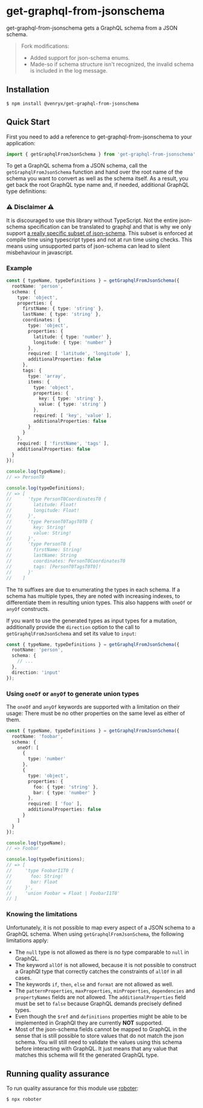 # get-graphql-from-jsonschema

get-graphql-from-jsonschema gets a GraphQL schema from a JSON schema.

> Fork modifications:
> * Added support for json-schema enums.
> * Made-so if schema structure isn't recognized, the invalid schema is included in the log message.

## Installation

```shell
$ npm install @venryx/get-graphql-from-jsonschema
```

## Quick Start

First you need to add a reference to get-graphql-from-jsonschema to your application:

```typescript
import { getGraphqlFromJsonSchema } from 'get-graphql-from-jsonschema';
```

To get a GraphQL schema from a JSON schema, call the `getGraphqlFromJsonSchema` function and hand over the root name of the schema you want to convert as well as the schema itself. As a result, you get back the root GraphQL type name and, if needed, additional GraphQL type definitions:

### ⚠️ Disclaimer ⚠️

It is discouraged to use this library without TypeScript. Not the entire json-schema specification can be
translated to graphql and that is why we only support [a really specific subset of json-schema](#knowing-the-limitations).
This subset is enforced at compile time using typescript types and not at run time using checks. This means using
unsupported parts of json-schema can lead to silent misbehaviour in javascript. 

### Example

```typescript
const { typeName, typeDefinitions } = getGraphqlFromJsonSchema({
  rootName: 'person',
  schema: {
    type: 'object',
    properties: {
      firstName: { type: 'string' },
      lastName: { type: 'string' },
      coordinates: {
        type: 'object',
        properties: {
          latitude: { type: 'number' },
          longitude: { type: 'number' }
        },
        required: [ 'latitude', 'longitude' ],
        additionalProperties: false
      },
      tags: {
        type: 'array',
        items: {
          type: 'object',
          properties: {
            key: { type: 'string' },
            value: { type: 'string' }
          },
          required: [ 'key', 'value' ],
          additionalProperties: false
        }
      }
    },
    required: [ 'firstName', 'tags' ],
    additionalProperties: false
  }
});

console.log(typeName);
// => PersonT0

console.log(typeDefinitions);
// => [
//      'type PersonT0CoordinatesT0 {
//        latitude: Float!
//        longitude: Float!
//      }',
//      'type PersonT0TagsT0T0 {
//        key: String!
//        value: String!
//      }',
//      'type PersonT0 {
//        firstName: String!
//        lastName: String
//        coordinates: PersonT0CoordinatesT0
//        tags: [PersonT0TagsT0T0]!
//      }'
//    ]
```

The `T0` suffixes are due to enumerating the types in each schema. If a schema has multiple types, they are noted with increasing indexes, to differentiate them in resulting union types. This also happens with `oneOf` or `anyOf` constructs.

If you want to use the generated types as input types for a mutation, additionally provide the `direction` option to the call to `getGraphqlFromJsonSchema` and set its value to `input`:

```typescript
const { typeName, typeDefinitions } = getGraphqlFromJsonSchema({
  rootName: 'person',
  schema: {
    // ...
  },
  direction: 'input'
});
```

### Using `oneOf` or `anyOf` to generate union types

The `oneOf` and `anyOf` keywords are supported with a limitation on their usage: There must be no other properties on the same level as either of them.

```typescript
const { typeName, typeDefinitions } = getGraphqlFromJsonSchema({
  rootName: 'foobar',
  schema: {
    oneOf: [
      {
        type: 'number'
      },
      {
        type: 'object',
        properties: {
          foo: { type: 'string' },
          bar: { type: 'number' }
        },
        required: [ 'foo' ],
        additionalProperties: false
      }
    ]
  }
});

console.log(typeName);
// => Foobar

console.log(typeDefinitions);
// => [
//     'type FoobarI1T0 {
//       foo: String!
//       bar: Float
//     }',
//     'union Foobar = Float | FoobarI1T0'
// ]
```

### Knowing the limitations

Unfortunately, it is not possible to map every aspect of a JSON schema to a GraphQL schema. When using `getGraphqlFromJsonSchema`, the following limitations apply:

- The `null` type is not allowed as there is no type comparable to `null` in GraphQL.
- The keyword `allOf` is not allowed, because it is not possible to construct a GraphQl type that correctly catches the constraints of `allOf` in all cases.
- The keywords `if`, `then`, `else` and `format` are not allowed as well.
- The `patternProperties`, `maxProperties`, `minProperties`, `dependencies` and `propertyNames` fields are not allowed. The `additionalProperties` field must be set to `false` because GraphQL demands precisely defined types.
- Even though the `$ref` and `definitions` properties might be able to be implemented in GraphQl they are currently **NOT** supported.
- Most of the json-schema fields cannot be mapped to GraphQL in the sense that is still possible to store values that do not match the json schema. You will still need to validate the values using this schema before interacting with GraphQL. It just means that any value that matches this schema will fit the generated GraphQL type.

## Running quality assurance

To run quality assurance for this module use [roboter](https://www.npmjs.com/package/roboter):

```shell
$ npx roboter
```
